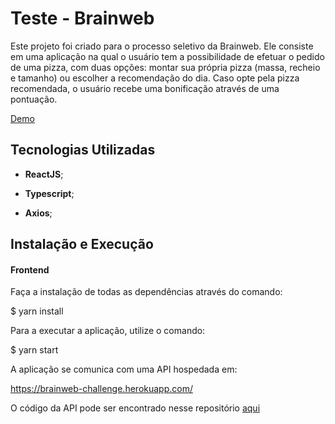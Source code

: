 


# Teste - Brainweb



Este projeto foi criado para o processo seletivo da Brainweb. Ele consiste em uma aplicação na qual o usuário tem a possibilidade de efetuar o pedido de uma pizza, com duas opções: montar sua própria pizza (massa, recheio e tamanho) ou escolher a recomendação do dia. Caso opte pela pizza recomendada, o usuário recebe uma bonificação através de uma pontuação.



[Demo](https://brainweb-app.herokuapp.com/)



## Tecnologias Utilizadas

- **ReactJS**;

- **Typescript**;

- **Axios**;



## Instalação e Execução



#### Frontend

Faça a instalação de todas as dependências através do comando:



  $ yarn install



Para a executar a aplicação, utilize o comando:



  $ yarn start



A aplicação se comunica com uma API hospedada em:


  https://brainweb-challenge.herokuapp.com/

O código da API pode ser encontrado nesse repositório [aqui](https://github.com/dtoloto/brainweb-api)
